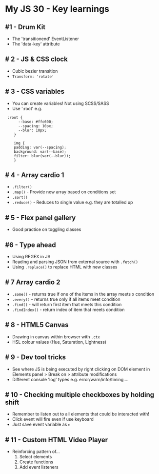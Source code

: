 
# My JS 30 - Key learnings

## #1 - Drum Kit
* The 'transitionend' EventListener
* The 'data-key' attribute

## # 2 - JS & CSS clock
* Cubic bezier transition
* `Transform: 'rotate'`

## # 3 - CSS variables
* You can create variables! Not using SCSS/SASS 
* Use ':root' e.g.
```
 :root {
      --base: #ffc600;
      --spacing: 10px;
      --blur: 10px;
    }

    img {
    padding: var(--spacing);
    background: var(--base);
    filter: blur(var(--blur));
    }

```
## # 4 - Array cardio 1
* `.filter()` 
* `.map()` - Provide new array based on conditions set
* `.sort()`
* `.reduce()` - Reduces to single value e.g. they are totalled up

## # 5 - Flex panel gallery
* Good practice on toggling classes

## #6 - Type ahead
* Using REGEX in JS
* Reading and parsing JSON from external source with `.fetch()`
* Using `.replace()` to replace HTML with new classes

## # 7 Array cardio 2
* `.some()` - returns true if one of the items in the array meets x condition
* `.every()` - returns true only if all items meet condition
* `.find()` - will return first item that meets this condition
* `.findIndex()` - return index of item that meets condition

## # 8 - HTML5 Canvas
* Drawing in canvas within browser with `.ctx`
* HSL colour values (Hue, Saturation, Lightness)

## # 9 - Dev tool tricks
* See where JS is being executed by right clicking on DOM element in Elements panel > Break on > attribute modifications
* Different console 'log' types e.g. error/warn/info/timing....

## # 10 - Checking multiple checkboxes by holding shift
* Remember to listen out to all elements that could be interacted with!
* Click event will fire even if use keyboard
* Just save event variable as `e`

## # 11 - Custom HTML Video Player
* Reinforcing pattern of...
  1. Select elements
  2. Create functions
  3. Add event listeners